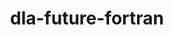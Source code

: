 ---
title: "dla-future-fortran"
layout: cache
categories: [package, develop]
meta: {"compilers": ["gcc@11.4.0"], "num_specs": 33, "num_specs_by_stack": {"e4s": 16, "e4s-neoverse-v2": 17, "root": 33}, "oss": ["ubuntu22.04"], "platforms": ["linux"], "stacks": ["e4s", "e4s-neoverse-v2", "root"], "targets": ["neoverse_v2", "x86_64_v3"], "versions": ["0.3.0", "0.4.0"]}
spec_details: [{"compiler": "gcc@11.4.0", "hash": "25oxlnctktewugtt3rp44gfpzjt5rqx3", "os": "ubuntu22.04", "platform": "linux", "size": "-", "stacks": ["e4s", "root"], "target": "x86_64_v3", "variants": ["build_system=cmake", "build_type=Release", "generator=ninja", "~ipo", "+shared", "~test"], "versions": ["0.3.0"]}, {"compiler": "gcc@11.4.0", "hash": "3ewkaotmddyeg4vvq6paw4ym5csbscfh", "os": "ubuntu22.04", "platform": "linux", "size": "-", "stacks": ["e4s-neoverse-v2", "root"], "target": "neoverse_v2", "variants": ["build_system=cmake", "build_type=Release", "generator=ninja", "~ipo", "+shared", "~test"], "versions": ["0.4.0"]}, {"compiler": "gcc@11.4.0", "hash": "3yjq3jstidx67slcotiktjqu2j6o7hm5", "os": "ubuntu22.04", "platform": "linux", "size": "-", "stacks": ["e4s", "root"], "target": "x86_64_v3", "variants": ["build_system=cmake", "build_type=Release", "generator=ninja", "~ipo", "+shared", "~test"], "versions": ["0.4.0"]}, {"compiler": "gcc@11.4.0", "hash": "447rhtrdbuxvha2s2hpk4trcvhnrlsgp", "os": "ubuntu22.04", "platform": "linux", "size": "-", "stacks": ["e4s-neoverse-v2", "root"], "target": "neoverse_v2", "variants": ["build_system=cmake", "build_type=Release", "generator=ninja", "~ipo", "+shared", "~test"], "versions": ["0.3.0"]}, {"compiler": "gcc@11.4.0", "hash": "4tr44c5bdreitmxfh2rzvr4uonef6ur5", "os": "ubuntu22.04", "platform": "linux", "size": "-", "stacks": ["e4s", "root"], "target": "x86_64_v3", "variants": ["build_system=cmake", "build_type=Release", "generator=ninja", "~ipo", "+shared", "~test"], "versions": ["0.4.0"]}, {"compiler": "gcc@11.4.0", "hash": "5ef6zmg7d4rvuyycyqyew4qaur4he6k5", "os": "ubuntu22.04", "platform": "linux", "size": "-", "stacks": ["e4s-neoverse-v2", "root"], "target": "neoverse_v2", "variants": ["build_system=cmake", "build_type=Release", "generator=ninja", "~ipo", "+shared", "~test"], "versions": ["0.4.0"]}, {"compiler": "gcc@11.4.0", "hash": "5iuhseomtgcvv3lyh7hkyq4jashpdiih", "os": "ubuntu22.04", "platform": "linux", "size": "-", "stacks": ["e4s-neoverse-v2", "root"], "target": "neoverse_v2", "variants": ["build_system=cmake", "build_type=Release", "generator=ninja", "~ipo", "+shared", "~test"], "versions": ["0.3.0"]}, {"compiler": "gcc@11.4.0", "hash": "5kxfsqfu62p5kegqhcav4i5jarttrsck", "os": "ubuntu22.04", "platform": "linux", "size": "-", "stacks": ["e4s-neoverse-v2", "root"], "target": "neoverse_v2", "variants": ["build_system=cmake", "build_type=Release", "generator=ninja", "~ipo", "+shared", "~test"], "versions": ["0.4.0"]}, {"compiler": "gcc@11.4.0", "hash": "6bxdaqvdju6gttfwwlb6g2ifyv3bk3q5", "os": "ubuntu22.04", "platform": "linux", "size": "-", "stacks": ["e4s-neoverse-v2", "root"], "target": "neoverse_v2", "variants": ["build_system=cmake", "build_type=Release", "generator=ninja", "~ipo", "+shared", "~test"], "versions": ["0.4.0"]}, {"compiler": "gcc@11.4.0", "hash": "7d6xprc55vt7orm55cgnvcj2tgeqvafd", "os": "ubuntu22.04", "platform": "linux", "size": "-", "stacks": ["e4s", "root"], "target": "x86_64_v3", "variants": ["build_system=cmake", "build_type=Release", "generator=ninja", "~ipo", "+shared", "~test"], "versions": ["0.4.0"]}, {"compiler": "gcc@11.4.0", "hash": "aljq542pqs2t7ex7b3pd35lm7w5ghe7v", "os": "ubuntu22.04", "platform": "linux", "size": "-", "stacks": ["e4s-neoverse-v2", "root"], "target": "neoverse_v2", "variants": ["build_system=cmake", "build_type=Release", "generator=ninja", "~ipo", "+shared", "~test"], "versions": ["0.4.0"]}, {"compiler": "gcc@11.4.0", "hash": "ckqe3pj3ehyewrzd4vgclyqkv5c4hko5", "os": "ubuntu22.04", "platform": "linux", "size": "-", "stacks": ["e4s-neoverse-v2", "root"], "target": "neoverse_v2", "variants": ["build_system=cmake", "build_type=Release", "generator=ninja", "~ipo", "+shared", "~test"], "versions": ["0.3.0"]}, {"compiler": "gcc@11.4.0", "hash": "doeyekxg52yql7ss3fwmq5l7gu2ivaxx", "os": "ubuntu22.04", "platform": "linux", "size": "-", "stacks": ["e4s", "root"], "target": "x86_64_v3", "variants": ["build_system=cmake", "build_type=Release", "generator=ninja", "~ipo", "+shared", "~test"], "versions": ["0.4.0"]}, {"compiler": "gcc@11.4.0", "hash": "eu6l6dc4knzvaz35czvvqixrvvvly2go", "os": "ubuntu22.04", "platform": "linux", "size": "-", "stacks": ["e4s", "root"], "target": "x86_64_v3", "variants": ["build_system=cmake", "build_type=Release", "generator=ninja", "~ipo", "+shared", "~test"], "versions": ["0.4.0"]}, {"compiler": "gcc@11.4.0", "hash": "ez7vqo5j4k6gcaq5rredgxa663gmojmf", "os": "ubuntu22.04", "platform": "linux", "size": "-", "stacks": ["e4s-neoverse-v2", "root"], "target": "neoverse_v2", "variants": ["build_system=cmake", "build_type=Release", "generator=ninja", "~ipo", "+shared", "~test"], "versions": ["0.4.0"]}, {"compiler": "gcc@11.4.0", "hash": "fmewq5vic43kmipodxdh7x2l6glmoq6v", "os": "ubuntu22.04", "platform": "linux", "size": "-", "stacks": ["e4s-neoverse-v2", "root"], "target": "neoverse_v2", "variants": ["build_system=cmake", "build_type=Release", "generator=ninja", "~ipo", "+shared", "~test"], "versions": ["0.4.0"]}, {"compiler": "gcc@11.4.0", "hash": "hz7g45fmja2lvg7u75to7m5lusvcfwyj", "os": "ubuntu22.04", "platform": "linux", "size": "-", "stacks": ["e4s-neoverse-v2", "root"], "target": "neoverse_v2", "variants": ["build_system=cmake", "build_type=Release", "generator=ninja", "~ipo", "+shared", "~test"], "versions": ["0.4.0"]}, {"compiler": "gcc@11.4.0", "hash": "itqr6dylnwvypxhrqfswahfku7ncxcof", "os": "ubuntu22.04", "platform": "linux", "size": "-", "stacks": ["e4s-neoverse-v2", "root"], "target": "neoverse_v2", "variants": ["build_system=cmake", "build_type=Release", "generator=ninja", "~ipo", "+shared", "~test"], "versions": ["0.4.0"]}, {"compiler": "gcc@11.4.0", "hash": "jeqmjvjfmh27mzxizqnf5sdj2n4kbyr7", "os": "ubuntu22.04", "platform": "linux", "size": "-", "stacks": ["e4s", "root"], "target": "x86_64_v3", "variants": ["build_system=cmake", "build_type=Release", "generator=ninja", "~ipo", "+shared", "~test"], "versions": ["0.4.0"]}, {"compiler": "gcc@11.4.0", "hash": "jglqd7tu5imfg7djnufj7g2f55jwzdpm", "os": "ubuntu22.04", "platform": "linux", "size": "-", "stacks": ["e4s", "root"], "target": "x86_64_v3", "variants": ["build_system=cmake", "build_type=Release", "generator=ninja", "~ipo", "+shared", "~test"], "versions": ["0.3.0"]}, {"compiler": "gcc@11.4.0", "hash": "khzmkaz4ma4i7pzbyu35nlhpkz32s2mo", "os": "ubuntu22.04", "platform": "linux", "size": "-", "stacks": ["e4s", "root"], "target": "x86_64_v3", "variants": ["build_system=cmake", "build_type=Release", "generator=ninja", "~ipo", "+shared", "~test"], "versions": ["0.4.0"]}, {"compiler": "gcc@11.4.0", "hash": "luzgovlnr3mfopiassi3vddk4kq753dj", "os": "ubuntu22.04", "platform": "linux", "size": "-", "stacks": ["e4s", "root"], "target": "x86_64_v3", "variants": ["build_system=cmake", "build_type=Release", "generator=ninja", "~ipo", "+shared", "~test"], "versions": ["0.3.0"]}, {"compiler": "gcc@11.4.0", "hash": "mn55iici7sh2yzp6nyrqnontblp7k2pa", "os": "ubuntu22.04", "platform": "linux", "size": "-", "stacks": ["e4s", "root"], "target": "x86_64_v3", "variants": ["build_system=cmake", "build_type=Release", "generator=ninja", "~ipo", "+shared", "~test"], "versions": ["0.4.0"]}, {"compiler": "gcc@11.4.0", "hash": "pemd5otkokyoinzlm3pshrrcrm26z3w6", "os": "ubuntu22.04", "platform": "linux", "size": "-", "stacks": ["e4s-neoverse-v2", "root"], "target": "neoverse_v2", "variants": ["build_system=cmake", "build_type=Release", "generator=ninja", "~ipo", "+shared", "~test"], "versions": ["0.4.0"]}, {"compiler": "gcc@11.4.0", "hash": "piwfzcynexwzfhkpau6brgpuscff7txe", "os": "ubuntu22.04", "platform": "linux", "size": "-", "stacks": ["e4s", "root"], "target": "x86_64_v3", "variants": ["build_system=cmake", "build_type=Release", "generator=ninja", "~ipo", "+shared", "~test"], "versions": ["0.3.0"]}, {"compiler": "gcc@11.4.0", "hash": "q3yo7eopnxkyd72mjcutnflwi5kp77fa", "os": "ubuntu22.04", "platform": "linux", "size": "-", "stacks": ["e4s", "root"], "target": "x86_64_v3", "variants": ["build_system=cmake", "build_type=Release", "generator=ninja", "~ipo", "+shared", "~test"], "versions": ["0.4.0"]}, {"compiler": "gcc@11.4.0", "hash": "qejzghheiypofjc4uusnjs5mku4bcnky", "os": "ubuntu22.04", "platform": "linux", "size": "-", "stacks": ["e4s-neoverse-v2", "root"], "target": "neoverse_v2", "variants": ["build_system=cmake", "build_type=Release", "generator=ninja", "~ipo", "+shared", "~test"], "versions": ["0.3.0"]}, {"compiler": "gcc@11.4.0", "hash": "th6n4k4wehfvb5endtceyh5vzxhqhyjs", "os": "ubuntu22.04", "platform": "linux", "size": "-", "stacks": ["e4s-neoverse-v2", "root"], "target": "neoverse_v2", "variants": ["build_system=cmake", "build_type=Release", "generator=ninja", "~ipo", "+shared", "~test"], "versions": ["0.4.0"]}, {"compiler": "gcc@11.4.0", "hash": "u6pxeroatq6xs54x4eimwtrbo7lu6ha6", "os": "ubuntu22.04", "platform": "linux", "size": "-", "stacks": ["e4s-neoverse-v2", "root"], "target": "neoverse_v2", "variants": ["build_system=cmake", "build_type=Release", "generator=ninja", "~ipo", "+shared", "~test"], "versions": ["0.4.0"]}, {"compiler": "gcc@11.4.0", "hash": "w3sr7c6feoavka2kzntmxidjnnafz77j", "os": "ubuntu22.04", "platform": "linux", "size": "-", "stacks": ["e4s", "root"], "target": "x86_64_v3", "variants": ["build_system=cmake", "build_type=Release", "generator=ninja", "~ipo", "+shared", "~test"], "versions": ["0.4.0"]}, {"compiler": "gcc@11.4.0", "hash": "wq27vb67mtp32o3c5sklrtbj25h24qcv", "os": "ubuntu22.04", "platform": "linux", "size": "-", "stacks": ["e4s-neoverse-v2", "root"], "target": "neoverse_v2", "variants": ["build_system=cmake", "build_type=Release", "generator=ninja", "~ipo", "+shared", "~test"], "versions": ["0.4.0"]}, {"compiler": "gcc@11.4.0", "hash": "xae4rgd6bh4mjqefl7yienpkhyoulsaz", "os": "ubuntu22.04", "platform": "linux", "size": "-", "stacks": ["e4s", "root"], "target": "x86_64_v3", "variants": ["build_system=cmake", "build_type=Release", "generator=ninja", "~ipo", "+shared", "~test"], "versions": ["0.4.0"]}, {"compiler": "gcc@11.4.0", "hash": "xedbgqovsfvprx5kwtolz7dbqfsq5gce", "os": "ubuntu22.04", "platform": "linux", "size": "-", "stacks": ["e4s", "root"], "target": "x86_64_v3", "variants": ["build_system=cmake", "build_type=Release", "generator=ninja", "~ipo", "+shared", "~test"], "versions": ["0.4.0"]}]
---